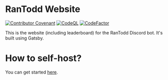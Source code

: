 # RanTodd Website
[![Contributor Covenant](https://img.shields.io/badge/Contributor%20Covenant-2.1-4baaaa.svg)](CODE_OF_CONDUCT.md)
[![CodeQL](https://github.com/Ranker-Team/Website/actions/workflows/codeql-analysis.yml/badge.svg)](https://github.com/Ranker-Team/Website/actions/workflows/codeql-analysis.yml)
[![CodeFactor](https://www.codefactor.io/repository/github/ranker-team/website/badge)](https://www.codefactor.io/repository/github/ranker-team/website)

This is the website (including leaderboard) for the RanTodd Discord bot. It's built using Gatsby.

# How to self-host?
You can get started [here](/docs/get-started/building.md).
